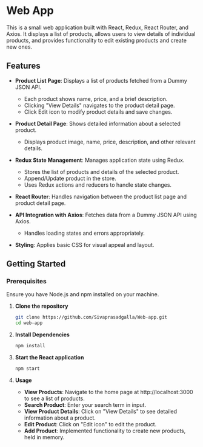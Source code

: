 # Web App

This is a small web application built with React, Redux, React Router, and Axios. It displays a list of products, allows users to view details of individual products, and provides functionality to edit existing products and create new ones.

## Features

- **Product List Page**: Displays a list of products fetched from a Dummy JSON API.
  - Each product shows name, price, and a brief description.
  - Clicking "View Details" navigates to the product detail page.
  - Click Edit icon to modify product details and save changes.

- **Product Detail Page**: Shows detailed information about a selected product.
  - Displays product image, name, price, description, and other relevant details.

- **Redux State Management**: Manages application state using Redux.
  - Stores the list of products and details of the selected product.
  - Append/Update product in the store.
  - Uses Redux actions and reducers to handle state changes.

- **React Router**: Handles navigation between the product list page and product detail page.

- **API Integration with Axios**: Fetches data from a Dummy JSON API using Axios.
  - Handles loading states and errors appropriately.

- **Styling**: Applies basic CSS for visual appeal and layout.

## Getting Started

### Prerequisites

Ensure you have Node.js and npm installed on your machine.

1. **Clone the repository**

   ```bash
   git clone https://github.com/Sivaprasadgalla/Web-app.git
   cd web-app

2. **Install Dependencies**   

    ```bash
    npm install

3. **Start the React application**

    ```bash
    npm start

4. **Usage**

    - **View Products**: Navigate to the home page at http://localhost:3000 to see a list of products.
    - **Search Product**: Enter your search term in input.
    - **View Product Details**: Click on "View Details" to see detailed information about a product.
    - **Edit Product**: Click on "Edit icon" to edit the product.
    - **Add Product**: Implemented functionality to create new products, held in memory.
